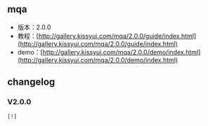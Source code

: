 ## mqa

* 版本：2.0.0
* 教程：[http://gallery.kissyui.com/mqa/2.0.0/guide/index.html](http://gallery.kissyui.com/mqa/2.0.0/guide/index.html)
* demo：[http://gallery.kissyui.com/mqa/2.0.0/demo/index.html](http://gallery.kissyui.com/mqa/2.0.0/demo/index.html)

## changelog

### V2.0.0

    [!]


